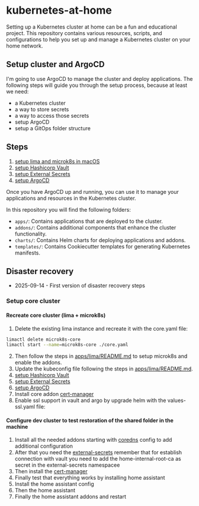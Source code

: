 # kubernetes-at-home

Setting up a Kubernetes cluster at home can be a fun and educational project. This repository contains various
resources, scripts, and configurations to help you set up and manage a Kubernetes cluster on your home network.

## Setup cluster and ArgoCD

I'm going to use ArgoCD to manage the cluster and deploy applications. The following steps will guide you through the
setup process, because at least we need:

* a Kubernetes cluster
* a way to store secrets
* a way to access those secrets
* setup ArgoCD
* setup a GitOps folder structure

## Steps

1. [setup lima and microk8s in macOS](apps/lima/README.md)
2. [setup Hashicorp Vault](apps/vault/README.md)
3. [setup External Secrets](addons/external-secrets/README.md)
4. [setup ArgoCD](apps/argocd/README.md)

Once you have ArgoCD up and running, you can use it to manage your applications and resources in the Kubernetes cluster.

In this repository you will find the following folders:

* `apps/`: Contains applications that are deployed to the cluster.
* `addons/`: Contains additional components that enhance the cluster functionality.
* `charts/`: Contains Helm charts for deploying applications and addons.
* `templates/`: Contains Cookiecutter templates for generating Kubernetes manifests.

## Disaster recovery

- 2025-09-14 - First version of disaster recovery steps

### Setup core cluster

#### Recreate core cluster (lima + microk8s)

1. Delete the existing lima instance and recreate it with the core.yaml file:

```bash
limactl delete microk8s-core
limactl start --name=microk8s-core ./core.yaml
```

2. Then follow the steps in [apps/lima/README.md](apps/lima/README.md) to setup microk8s and enable the addons.
3. Update the kubeconfig file following the steps in [apps/lima/README.md](apps/lima/README.md).
4. [setup Hashicorp Vault](apps/vault/README.md)
5. [setup External Secrets](addons/external-secrets/README.md)
6. [setup ArgoCD](apps/argocd/README.md)
7. Install core addon [cert-manager](addons/cert-manager/README.md)
8. Enable ssl support in vault and argo by upgrade helm with the values-ssl.yaml file:

#### Configure dev cluster to test restoration of the shared folder in the machine

1. Install all the needed addons starting with [coredns](addons/coredns/README.md) config to add additional configuration
2. After that you need the [external-secrets](addons/external-secrets/README.md) remember that
   for establish connection with vault you need to add the home-internal-root-ca as secret in the external-secrets namespacee
3. Then install the [cert-manager](addons/cert-manager/README.md)
4. Finally test that everything works by installing home assistant
  1. Install the home assistant config
  2. Then the home assistant
  3. Finally the home assistant addons and restart
